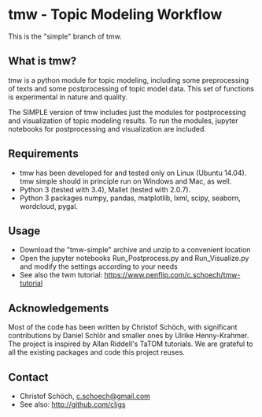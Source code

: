 tmw - Topic Modeling Workflow
=============================

This is the "simple" branch of tmw.

## What is tmw?

tmw is a python module for topic modeling, including some preprocessing of texts and some postprocessing of topic model data. This set of functions is experimental in nature and quality.

The SIMPLE version of tmw includes just the modules for postprocessing and visualization of topic modeling results. To run the modules, jupyter notebooks for postprocessing and visualization are included.

## Requirements

* tmw has been developed for and tested only on Linux (Ubuntu 14.04). tmw simple should in principle run on Windows and Mac, as well.
* Python 3 (tested with 3.4), Mallet (tested with 2.0.7).
* Python 3 packages numpy, pandas, matplotlib, lxml, scipy, seaborn, wordcloud, pygal.

## Usage

* Download the "tmw-simple" archive and unzip to a convenient location
* Open the jupyter notebooks Run_Postprocess.py and Run_Visualize.py and modify the settings according to your needs
* See also the twm tutorial: https://www.penflip.com/c.schoech/tmw-tutorial

## Acknowledgements

Most of the code has been written by Christof Schöch, with significant contributions by Daniel Schlör and smaller ones by Ulrike Henny-Krahmer. The project is inspired by Allan Riddell's TaTOM tutorials. We are grateful to all the existing packages and code this project reuses.

## Contact

* Christof Schöch, c.schoech@gmail.com
* See also: http://github.com/cligs


